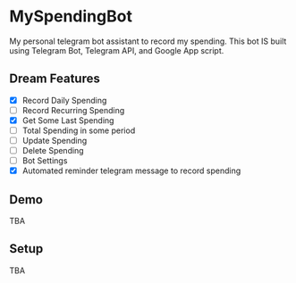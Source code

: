 # MySpendingBot

My personal telegram bot assistant to record my spending. This bot IS built using Telegram Bot, Telegram API, and Google App script.

## Dream Features
- [x] Record Daily Spending
- [ ] Record Recurring Spending
- [x] Get Some Last Spending
- [ ] Total Spending in some period
- [ ] Update Spending
- [ ] Delete Spending
- [ ] Bot Settings
- [x] Automated reminder telegram message to record spending

## Demo
TBA

## Setup
TBA